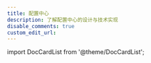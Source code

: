 ```yaml
---
title: 配置中心
description: 了解配置中心的设计与技术实现
disable_comments: true
custom_edit_url:
---
```


import DocCardList from '@theme/DocCardList';

<DocCardList />
